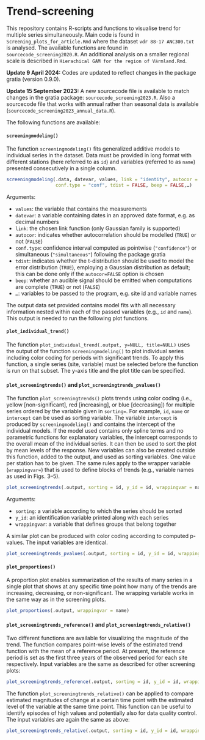 # Trend-screening

This repository contains R-scripts and functions to visualise trend for multiple series simultaneously. Main code is found in `Screening_plots_for_article.Rmd` where the dataset `vdr 88-17 ANC300.txt` is analysed. The available functions are found in `sourcecode_screening2020.R`. An additional analysis on a smaller regional scale is described in `Hierachical GAM for the region of Värmland.Rmd`. 

**Update 9 April 2024:** Codes are updated to reflect changes in the package gratia (version 0.9.0).

**Update 15 September 2023:** A new sourcecode file is available to match changes in the gratia package: `sourcecode_screening2023.R`. Also a sourcecode file that works with annual rather than seasonal data is available (`sourcecode_screening2023_annual_data.R`). 

The following functions are available: 

#### `screeningmodeling()`

The function `screeningmodeling()` fits generalized additive models to individual series in the dataset. Data must be provided in long format with different stations (here referred to as `id`) and variables (referred to as `name`) presented consecutively in a single column.           

```r
screeningmodeling(.data, datevar, values, link = "identity", autocor = TRUE, 
                  conf.type = "conf", tdist = FALSE, beep = FALSE,…)
```

Arguments: 
- `values`: the variable that contains the measurements
- `datevar`: a variable containing dates in an approved date format, e.g. as decimal numbers
- `link`: the chosen link function (only Gaussian family is supported)
- `autocor`: indicates whether autocorrelation should be modelled (`TRUE`) or not (`FALSE`)
- `conf.type`: confidence interval computed as pointwise (`"confidence"`) or simultaneous (`"simultaneous"`)  following the package gratia
- `tdist`: indicates whether the t-distribution should be used to model the error distribution (`TRUE`), employing a Gaussian distribution as default; this can be done only if the `autocor=FALSE` option is chosen
- `beep`: whether an audible signal should be emitted when computations are complete (`TRUE`) or not (`FALSE`)
- `…`: variables to be passed to the program, e.g. site id and variable names

The output data set provided contains model fits with all necessary information nested within each of the passed variables (e.g., `id` and `name`). This output is needed to run the following plot functions.  

#### `plot_individual_trend()`

The function `plot_individual_trend(.output, y=NULL, title=NULL)` uses the output of the function `screeningmodeling()` to plot individual series including color coding for periods with significant trends. To apply this function, a single series (site, variable) must be selected before the function is run on that subset. The y-axis title and the plot title can be specified.

#### `plot_screeningtrends()` and `plot_screeningtrends_pvalues()`

The function `plot_screeningtrends()` plots trends using color coding (i.e., yellow [non-significant], red [increasing], or blue [decreasing]) for multiple series ordered by the variable given in `sorting=`. For example, `id`, `name` or `intercept` can be used as sorting variable. The variable `intercept` is produced by `screeningmodeling()` and contains the intercept of the individual models. If the model used contains only spline terms and no parametric functions for explanatory variables, the intercept corresponds to the overall mean of the individual series. It can then be used to sort the plot by mean levels of the response. New variables can also be created outside this function, added to the output, and used as sorting variables. One value per station has to be given. The same rules apply to the wrapper variable (`wrappingvar=`) that is used to define blocks of trends (e.g., variable names as used in Figs. 3–5).

```r
plot_screeningtrends(.output, sorting = id, y_id = id, wrappingvar = name) 
```

Arguments: 
- `sorting`: a variable according to which the series should be sorted
- `y_id`: an identification variable printed along with each series
- `wrappingvar`: a variable that defines groups that belong together

A similar plot can be produced with color coding according to computed p-values. The input variables are identical. 

```r
plot_screeningtrends_pvalues(.output, sorting = id, y_id = id, wrappingvar = name)
```

#### `plot_proportions()`

A proportion plot enables summarization of the results of many series in a single plot that shows at any specific time point how many of the trends are increasing, decreasing, or non-significant. The wrapping variable works in the same way as in the screening plots.

```r
plot_proportions(.output, wrappingvar = name)
```

#### `plot_screeningtrends_reference()` and `plot_screeningtrends_relative()`

Two different functions are available for visualizing the magnitude of the trend. The function compares point-wise levels of the estimated trend function with the mean of a reference period. At present, the reference period is set as the first three years of the observed period for each site respectively. Input variables are the same as described for other screening plots: 

```r  
plot_screeningtrends_reference(.output, sorting = id, y_id = id, wrappingvar = name)
```

The function `plot_screeningtrends_relative()` can be applied to compare estimated magnitudes of change at a certain time point with the estimated level of the variable at the same time point. This function can be useful to identify episodes of high values and potentially also for data quality control. The input variables are again the same as above:   

```r
plot_screeningtrends_relative(.output, sorting = id, y_id = id, wrappingvar = name)
```
